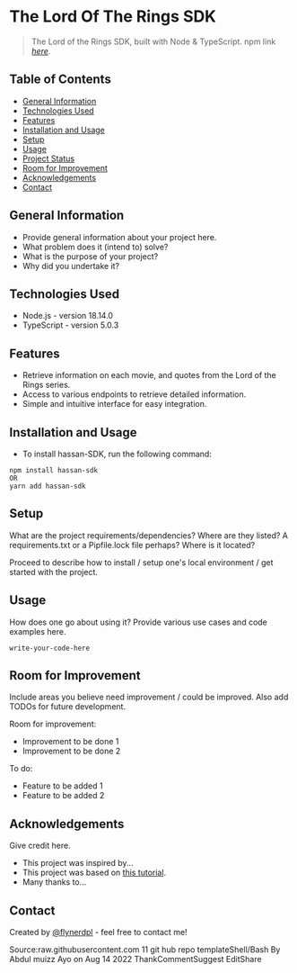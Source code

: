 # The Lord Of The Rings SDK

> The Lord of the Rings SDK, built with Node &amp; TypeScript.
> npm link [_here_](https://www.npmjs.com/package/hassan-sdk).

## Table of Contents

- [General Information](#general-information)
- [Technologies Used](#technologies-used)
- [Features](#features)
- [Installation and Usage](#installation-and-usage)
- [Setup](#setup)
- [Usage](#usage)
- [Project Status](#project-status)
- [Room for Improvement](#room-for-improvement)
- [Acknowledgements](#acknowledgements)
- [Contact](#contact)
<!-- * [License](#license) -->

## General Information

- Provide general information about your project here.
- What problem does it (intend to) solve?
- What is the purpose of your project?
- Why did you undertake it?
<!-- You don't have to answer all the questions - just the ones relevant to your project. -->

## Technologies Used

- Node.js - version 18.14.0
- TypeScript - version 5.0.3

## Features

- Retrieve information on each movie, and quotes from the Lord of the Rings series.
- Access to various endpoints to retrieve detailed information.
- Simple and intuitive interface for easy integration.

## Installation and Usage

- To install hassan-SDK, run the following command:

```
npm install hassan-sdk
OR
yarn add hassan-sdk
```

## Setup

What are the project requirements/dependencies? Where are they listed? A requirements.txt or a Pipfile.lock file perhaps? Where is it located?

Proceed to describe how to install / setup one's local environment / get started with the project.

## Usage

How does one go about using it?
Provide various use cases and code examples here.

`write-your-code-here`

## Room for Improvement

Include areas you believe need improvement / could be improved. Also add TODOs for future development.

Room for improvement:

- Improvement to be done 1
- Improvement to be done 2

To do:

- Feature to be added 1
- Feature to be added 2

## Acknowledgements

Give credit here.

- This project was inspired by...
- This project was based on [this tutorial](https://www.example.com).
- Many thanks to...

## Contact

Created by [@flynerdpl](https://www.flynerd.pl/) - feel free to contact me!

<!-- Optional -->
<!-- ## License -->
<!-- This project is open source and available under the [... License](). -->

<!-- You don't have to include all sections - just the one's relevant to your project -->

Source:raw.githubusercontent.com
11
git hub repo templateShell/Bash By Abdul muizz Ayo on Aug 14 2022 ThankCommentSuggest EditShare
